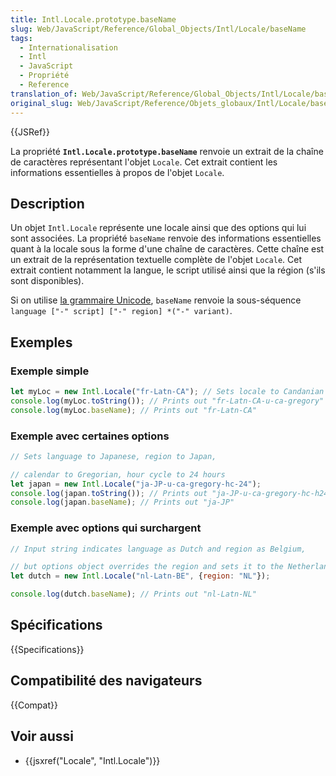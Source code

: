 ```yaml
---
title: Intl.Locale.prototype.baseName
slug: Web/JavaScript/Reference/Global_Objects/Intl/Locale/baseName
tags:
  - Internationalisation
  - Intl
  - JavaScript
  - Propriété
  - Reference
translation_of: Web/JavaScript/Reference/Global_Objects/Intl/Locale/baseName
original_slug: Web/JavaScript/Reference/Objets_globaux/Intl/Locale/baseName
---
```


{{JSRef}}

La propriété **`Intl.Locale.prototype.baseName`** renvoie un extrait de la chaîne de caractères représentant l'objet `Locale`. Cet extrait contient les informations essentielles à propos de l'objet `Locale`.

## Description

Un objet `Intl.Locale` représente une locale ainsi que des options qui lui sont associées. La propriété `baseName` renvoie des informations essentielles quant à la locale sous la forme d'une chaîne de caractères. Cette chaîne est un extrait de la représentation textuelle complète de l'objet `Locale`. Cet extrait contient notamment la langue, le script utilisé ainsi que la région (s'ils sont disponibles).

Si on utilise [la grammaire Unicode](https://www.unicode.org/reports/tr35/#Identifiers), `baseName` renvoie la sous-séquence `language ["-" script] ["-" region] *("-" variant)`.

## Exemples

### Exemple simple

```js
let myLoc = new Intl.Locale("fr-Latn-CA"); // Sets locale to Candanian French
console.log(myLoc.toString()); // Prints out "fr-Latn-CA-u-ca-gregory"
console.log(myLoc.baseName); // Prints out "fr-Latn-CA"
```

### Exemple avec certaines options

```js
// Sets language to Japanese, region to Japan,

// calendar to Gregorian, hour cycle to 24 hours
let japan = new Intl.Locale("ja-JP-u-ca-gregory-hc-24");
console.log(japan.toString()); // Prints out "ja-JP-u-ca-gregory-hc-h24"
console.log(japan.baseName); // Prints out "ja-JP"
```

### Exemple avec options qui surchargent

```js
// Input string indicates language as Dutch and region as Belgium,

// but options object overrides the region and sets it to the Netherlands
let dutch = new Intl.Locale("nl-Latn-BE", {region: "NL"});

console.log(dutch.baseName); // Prints out "nl-Latn-NL"
```

## Spécifications

{{Specifications}}

## Compatibilité des navigateurs

{{Compat}}

## Voir aussi

- {{jsxref("Locale", "Intl.Locale")}}
